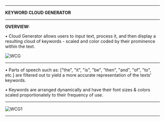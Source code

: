 ________________________________________________________________________________________________________________
**KEYWORD CLOUD GENERATOR**
________________________________________________________________________________________________________________

**OVERVIEW:**

• Cloud Generator allows users to input text, process it, and then display a resulting cloud of keywords - scaled and color coded by their prominence within the text. 

![WCG](https://github.com/user-attachments/assets/a754b438-2c10-497d-8753-a1b9973616bc)

________________________________________________________________________________________________________________

• Parts of speech such as: ["the", "it", "is", "be", "then", "and", "of", "to", etc.] are filtered out to yield a more accurate representation of the texts' keywords. 

• Keywords are arranged dynamically and have their font sizes & colors scaled proportionately to their frequency of use.

________________________________________________________________________________________________________________

![WCG1](https://github.com/user-attachments/assets/f7a8175a-be5a-4038-99b9-7ffc92414002)

________________________________________________________________________________________________________________
